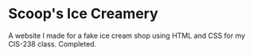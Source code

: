 # Scoop's Ice Creamery
A website I made for a fake ice cream shop using HTML and CSS for my CIS-238 class. Completed.


